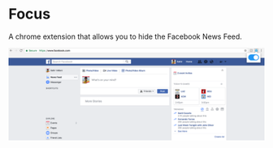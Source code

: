 # Focus

A chrome extension that allows you to hide the Facebook News Feed.

![Screen Shot](Img/ss.png)
